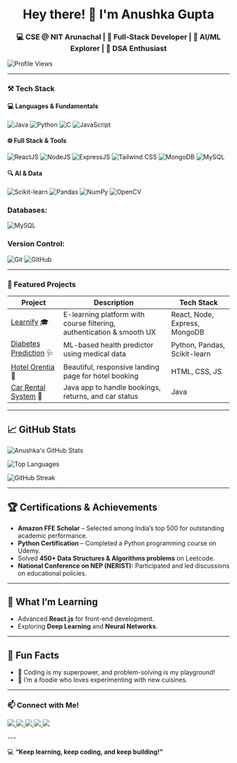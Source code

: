 <h1 align="center">Hey there! 👋 I'm Anushka Gupta</h1>
<h3 align="center">💻 CSE @ NIT Arunachal | 🚀 Full-Stack Developer | 🤖 AI/ML Explorer | 🧠 DSA Enthusiast</h3>


![Profile Views](https://komarev.com/ghpvc/?username=anushkagupta12&color=green&style=flat-square)

---

### ⚒️ Tech Stack

#### 💻 Languages & Fundamentals
![Java](https://img.shields.io/badge/Java-ED8B00?style=for-the-badge&logo=java&logoColor=white)
![Python](https://img.shields.io/badge/Python-FFD43B?style=for-the-badge&logo=python&logoColor=blue)
![C](https://img.shields.io/badge/C-00599C?style=for-the-badge&logo=c&logoColor=white)
![JavaScript](https://img.shields.io/badge/JavaScript-F7DF1E?style=for-the-badge&logo=javascript&logoColor=black)

#### 🌐 Full Stack & Tools
![ReactJS](https://img.shields.io/badge/ReactJS-20232A?style=for-the-badge&logo=react&logoColor=61DAFB)
![NodeJS](https://img.shields.io/badge/NodeJS-339933?style=for-the-badge&logo=nodedotjs&logoColor=white)
![ExpressJS](https://img.shields.io/badge/ExpressJS-000000?style=for-the-badge&logo=express&logoColor=white)
![Tailwind CSS](https://img.shields.io/badge/TailwindCSS-38B2AC?style=for-the-badge&logo=tailwind-css&logoColor=white)
![MongoDB](https://img.shields.io/badge/MongoDB-4EA94B?style=for-the-badge&logo=mongodb&logoColor=white)
![MySQL](https://img.shields.io/badge/MySQL-005C84?style=for-the-badge&logo=mysql&logoColor=white)

#### 🔍 AI & Data
![Scikit-learn](https://img.shields.io/badge/Scikit--Learn-F7931E?style=for-the-badge&logo=scikit-learn&logoColor=white)
![Pandas](https://img.shields.io/badge/Pandas-150458?style=for-the-badge&logo=pandas&logoColor=white)
![NumPy](https://img.shields.io/badge/Numpy-013243?style=for-the-badge&logo=numpy&logoColor=white)
![OpenCV](https://img.shields.io/badge/OpenCV-5C3EE8?style=for-the-badge&logo=opencv&logoColor=white)


### Databases:
![MySQL](https://img.shields.io/badge/MySQL-005C84?style=for-the-badge&logo=mysql&logoColor=white)

### Version Control:
![Git](https://img.shields.io/badge/Git-F05032?style=for-the-badge&logo=git&logoColor=white)
![GitHub](https://img.shields.io/badge/GitHub-181717?style=for-the-badge&logo=github&logoColor=white)

---



### 🚀 Featured Projects

| Project | Description | Tech Stack |
|--------|-------------|------------|
| [Learnify](https://github.com/anushkagupta12/Learnify) 🎓 | E-learning platform with course filtering, authentication & smooth UX | React, Node, Express, MongoDB |
| [Diabetes Prediction](https://github.com/anushkagupta12/Diabetes-Prediction) 🩺 | ML-based health predictor using medical data | Python, Pandas, Scikit-learn |
| [Hotel Orentia](https://github.com/anushkagupta12/Hotel-Orentia) 🏨 | Beautiful, responsive landing page for hotel booking | HTML, CSS, JS |
| [Car Rental System](https://github.com/anushkagupta12/Car-Rental-System) 🚗 | Java app to handle bookings, returns, and car status | Java |

---

## 📈 GitHub Stats

![Anushka's GitHub Stats](https://github-readme-stats.vercel.app/api?username=anushkagupta12&show_icons=true&theme=tokyonight&count_private=true)

![Top Languages](https://github-readme-stats.vercel.app/api/top-langs/?username=anushkagupta12&layout=compact&theme=tokyonight&hide=html,css&langs_count=6)

![GitHub Streak](https://streak-stats.demolab.com/?user=anushkagupta12&theme=tokyonight&date_format=M%20j%5B%2C%20Y%5D)

---

## 🏆 Certifications & Achievements

- **Amazon FFE Scholar** – Selected among India’s top 500 for outstanding academic performance.  
- **Python Certification** – Completed a Python programming course on Udemy.  
- Solved **450+ Data Structures & Algorithms problems** on Leetcode.  
- **National Conference on NEP (NERIST):** Participated and led discussions on educational policies.

---

## 🌱 What I’m Learning
- Advanced **React.js** for front-end development.   
- Exploring **Deep Learning** and **Neural Networks**.

---

## 🎨 Fun Facts
- 🌟 Coding is my superpower, and problem-solving is my playground!  
- 🍲 I’m a foodie who loves experimenting with new cuisines.  
  

---

### 📫 Connect with Me!

<p align="left">
  <a href="https://linkedin.com/in/anushka-gupta-56784a255/" target="_blank">
    <img src="https://img.shields.io/badge/-LinkedIn-0077B5?style=for-the-badge&logo=linkedin&logoColor=white"/>
  </a>
  <a href="mailto:anushkagupta1563@gmail.com">
    <img src="https://img.shields.io/badge/-Gmail-EA4335?style=for-the-badge&logo=gmail&logoColor=white"/>
  </a>
  <a href="https://anushka-gupta.vercel.app/">
    <img src="https://img.shields.io/badge/-Portfolio-black?style=for-the-badge&logo=vercel&logoColor=white"/>
  </a>
  <a href="https://leetcode.com/u/anushka0743/">
    <img src="https://img.shields.io/badge/-LeetCode-FFA116?style=for-the-badge&logo=leetcode&logoColor=black"/>
  </a>
  <a href="https://github.com/anushkagupta12">
    <img src="https://img.shields.io/badge/-GitHub-181717?style=for-the-badge&logo=github&logoColor=white"/>
  </a>
</p>
---


💻 **“Keep learning, keep coding, and keep building!”**
